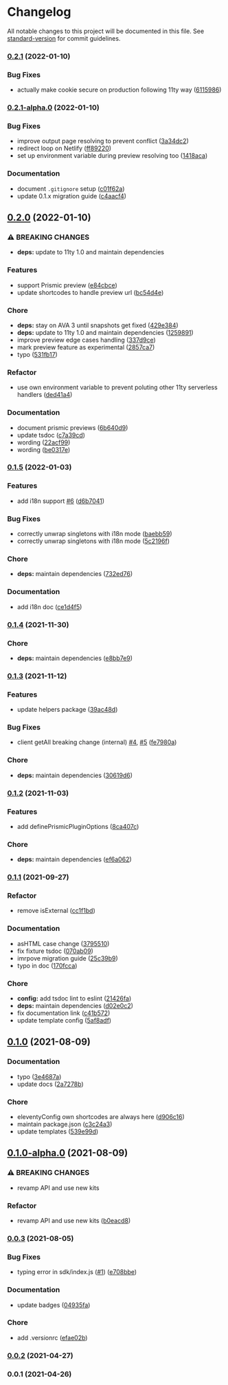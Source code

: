 # Changelog

All notable changes to this project will be documented in this file. See [standard-version](https://github.com/conventional-changelog/standard-version) for commit guidelines.

### [0.2.1](https://github.com/prismicio-community/eleventy-plugin-prismic/compare/v0.2.1-alpha.0...v0.2.1) (2022-01-10)


### Bug Fixes

* actually make cookie secure on production following 11ty way ([6115986](https://github.com/prismicio-community/eleventy-plugin-prismic/commit/6115986165262cd286b559882ca98788caf18555))

### [0.2.1-alpha.0](https://github.com/prismicio-community/eleventy-plugin-prismic/compare/v0.2.0...v0.2.1-alpha.0) (2022-01-10)


### Bug Fixes

* improve output page resolving to prevent conflict ([3a34dc2](https://github.com/prismicio-community/eleventy-plugin-prismic/commit/3a34dc29d7f827360f66f74e089d381e9b323128))
* redirect loop on Netlify ([ff89220](https://github.com/prismicio-community/eleventy-plugin-prismic/commit/ff892203cdf0e02f7e2fcc0464d0f8fbc9d368b7))
* set up environment variable during preview resolving too ([1418aca](https://github.com/prismicio-community/eleventy-plugin-prismic/commit/1418aca306c6c4d000e85218465f3df8ca28ff00))


### Documentation

* document `.gitignore` setup ([c01f62a](https://github.com/prismicio-community/eleventy-plugin-prismic/commit/c01f62a33d7070a5cd16e1787e58e827a341f59b))
* update 0.1.x migration guide ([c4aacf4](https://github.com/prismicio-community/eleventy-plugin-prismic/commit/c4aacf49c1dc1a555b1c312bba7339f321bd8cb1))

## [0.2.0](https://github.com/prismicio-community/eleventy-plugin-prismic/compare/v0.1.5...v0.2.0) (2022-01-10)


### ⚠ BREAKING CHANGES

* **deps:** update to 11ty 1.0 and maintain dependencies

### Features

* support Prismic preview ([e84cbce](https://github.com/prismicio-community/eleventy-plugin-prismic/commit/e84cbceee20a0eebd17f29268898790ed704bb29))
* update shortcodes to handle preview url ([bc54d4e](https://github.com/prismicio-community/eleventy-plugin-prismic/commit/bc54d4e1a4d2513bdea507d3ff17c68bc2904923))


### Chore

* **deps:** stay on AVA 3 until snapshots get fixed ([429e384](https://github.com/prismicio-community/eleventy-plugin-prismic/commit/429e384eb1dcbdd89d93c9304c9a31f9ea790844))
* **deps:** update to 11ty 1.0 and maintain dependencies ([1259891](https://github.com/prismicio-community/eleventy-plugin-prismic/commit/1259891ff7e254a5560eb307596f544c5fb1cb90))
* improve preview edge cases handling ([337d9ce](https://github.com/prismicio-community/eleventy-plugin-prismic/commit/337d9ce6748a7ae680a731daaff5e468b564023d))
* mark preview feature as experimental ([2857ca7](https://github.com/prismicio-community/eleventy-plugin-prismic/commit/2857ca775ad558be4a4e7a70e19bee577576e75f))
* typo ([531fb17](https://github.com/prismicio-community/eleventy-plugin-prismic/commit/531fb173c916b7e38a0a580c6d9e5b94eb95f240))


### Refactor

* use own environment variable to prevent poluting other 11ty serverless handlers ([ded41a4](https://github.com/prismicio-community/eleventy-plugin-prismic/commit/ded41a49b4a96231d0a5cb7fae47120a13dbf685))


### Documentation

* document prismic previews ([6b640d9](https://github.com/prismicio-community/eleventy-plugin-prismic/commit/6b640d9cc96ff60e99fbba79d5e36518e3be3432))
* update tsdoc ([c7a39cd](https://github.com/prismicio-community/eleventy-plugin-prismic/commit/c7a39cdf454b5c311f55a463d818b102ee0d2ba5))
* wording ([22acf99](https://github.com/prismicio-community/eleventy-plugin-prismic/commit/22acf99ed8b99e3edc4a0b11ffd11de39317d010))
* wording ([be0317e](https://github.com/prismicio-community/eleventy-plugin-prismic/commit/be0317e32d03cf0a8df354f688f24d4857f6eb2d))

### [0.1.5](https://github.com/prismicio-community/eleventy-plugin-prismic/compare/v0.1.4...v0.1.5) (2022-01-03)


### Features

* add i18n support [#6](https://github.com/prismicio-community/eleventy-plugin-prismic/issues/6) ([d6b7041](https://github.com/prismicio-community/eleventy-plugin-prismic/commit/d6b7041ced8fa6a932a2222e9c0ab703b0acb01e))


### Bug Fixes

* correctly unwrap singletons with i18n mode ([baebb59](https://github.com/prismicio-community/eleventy-plugin-prismic/commit/baebb59b5692de9525478af9e50f067b10c3bdf6))
* correctly unwrap singletons with i18n mode ([5c2196f](https://github.com/prismicio-community/eleventy-plugin-prismic/commit/5c2196f430bc5dd66cb8d4f502bd691cb0bd22ba))


### Chore

* **deps:** maintain dependencies ([732ed76](https://github.com/prismicio-community/eleventy-plugin-prismic/commit/732ed76c3d81ea3f85c866b4b191bc8501f6c463))


### Documentation

* add i18n doc ([ce1d4f5](https://github.com/prismicio-community/eleventy-plugin-prismic/commit/ce1d4f51f5bafb2900fb770c6ec7bf90cd9a2e27))

### [0.1.4](https://github.com/prismicio-community/eleventy-plugin-prismic/compare/v0.1.3...v0.1.4) (2021-11-30)


### Chore

* **deps:** maintain dependencies ([e8bb7e9](https://github.com/prismicio-community/eleventy-plugin-prismic/commit/e8bb7e9c9a13c6b3cbd406b4bc97074aebfb0712))

### [0.1.3](https://github.com/prismicio-community/eleventy-plugin-prismic/compare/v0.1.2...v0.1.3) (2021-11-12)


### Features

* update helpers package ([39ac48d](https://github.com/prismicio-community/eleventy-plugin-prismic/commit/39ac48d2306560b77589dfbe47f76d1028db1e20))


### Bug Fixes

* client getAll breaking change (internal) [#4](https://github.com/prismicio-community/eleventy-plugin-prismic/issues/4), [#5](https://github.com/prismicio-community/eleventy-plugin-prismic/issues/5) ([fe7980a](https://github.com/prismicio-community/eleventy-plugin-prismic/commit/fe7980a1575260189b4df306e2670451c8afba33))


### Chore

* **deps:** maintain dependencies ([30619d6](https://github.com/prismicio-community/eleventy-plugin-prismic/commit/30619d638c7f5cd6432502776ac0c3b388dbf1c3))

### [0.1.2](https://github.com/prismicio-community/eleventy-plugin-prismic/compare/v0.1.1...v0.1.2) (2021-11-03)


### Features

* add definePrismicPluginOptions ([8ca407c](https://github.com/prismicio-community/eleventy-plugin-prismic/commit/8ca407c9a4c2471ad247722f2dde07d9ed2cae80))


### Chore

* **deps:** maintain dependencies ([ef6a062](https://github.com/prismicio-community/eleventy-plugin-prismic/commit/ef6a062affb932790fb4cf47caf48001e1456df7))

### [0.1.1](https://github.com/prismicio-community/eleventy-plugin-prismic/compare/v0.1.0...v0.1.1) (2021-09-27)


### Refactor

* remove isExternal ([cc1f1bd](https://github.com/prismicio-community/eleventy-plugin-prismic/commit/cc1f1bdc3f75639e52904d3889d33a4c71e1a167))


### Documentation

* asHTML case change ([3795510](https://github.com/prismicio-community/eleventy-plugin-prismic/commit/3795510850903dfc1b18e9b31a8e135aa8619506))
* fix fixture tsdoc ([070ab09](https://github.com/prismicio-community/eleventy-plugin-prismic/commit/070ab091ae3777331cbb0d2494ff7dc1b1398e76))
* imrpove migration guide ([25c39b9](https://github.com/prismicio-community/eleventy-plugin-prismic/commit/25c39b9ec59fc283af73abbb3e7211d8e4c8ad32))
* typo in doc ([170fcca](https://github.com/prismicio-community/eleventy-plugin-prismic/commit/170fccaf5ddf15134350bd845cf233d9897a1f99))


### Chore

* **config:** add tsdoc lint to eslint ([21426fa](https://github.com/prismicio-community/eleventy-plugin-prismic/commit/21426fa4c0fbf7d6897047dffcd40cd4536deead))
* **deps:** maintain dependencies ([d02e0c2](https://github.com/prismicio-community/eleventy-plugin-prismic/commit/d02e0c208a73af36dd3e1cd509412ebf0b39dd35))
* fix documentation link ([c41b572](https://github.com/prismicio-community/eleventy-plugin-prismic/commit/c41b572d0ef25cf6f34e33ebafc4769e83e08fa7))
* update template config ([5af8adf](https://github.com/prismicio-community/eleventy-plugin-prismic/commit/5af8adf988cb01b19ee321a40d3ea7bc473a1188))

## [0.1.0](https://github.com/prismicio-community/eleventy-plugin-prismic/compare/v0.1.0-alpha.0...v0.1.0) (2021-08-09)


### Documentation

* typo ([3e4687a](https://github.com/prismicio-community/eleventy-plugin-prismic/commit/3e4687abf10ef9353690e15c38c3b29b5faddf88))
* update docs ([2a7278b](https://github.com/prismicio-community/eleventy-plugin-prismic/commit/2a7278bfc4cf556115565d778b27ce0a46658cfd))


### Chore

* eleventyConfig own shortcodes are always here ([d906c16](https://github.com/prismicio-community/eleventy-plugin-prismic/commit/d906c16a6a3527584e6a467a922b3d98e0bfcac1))
* maintain package.json ([c3c24a3](https://github.com/prismicio-community/eleventy-plugin-prismic/commit/c3c24a3a7e2d2f436dab20fabee07cd6f6f4a87e))
* update templates ([539e99d](https://github.com/prismicio-community/eleventy-plugin-prismic/commit/539e99dc80cbb8f49a6018e6086d9a90784293b7))

## [0.1.0-alpha.0](https://github.com/prismicio-community/eleventy-plugin-prismic/compare/v0.0.3...v0.1.0-alpha.0) (2021-08-09)


### ⚠ BREAKING CHANGES

* revamp API and use new kits

### Refactor

* revamp API and use new kits ([b0eacd8](https://github.com/prismicio-community/eleventy-plugin-prismic/commit/b0eacd89fed72434b39439497a5acebab246ac5c))

### [0.0.3](https://github.com/prismicio-community/eleventy-plugin-prismic/compare/v0.0.2...v0.0.3) (2021-08-05)


### Bug Fixes

* typing error in sdk/index.js ([#1](https://github.com/prismicio-community/eleventy-plugin-prismic/issues/1)) ([e708bbe](https://github.com/prismicio-community/eleventy-plugin-prismic/commit/e708bbe3b866bcec144443d92a8c38059c785dda))


### Documentation

* update badges ([04935fa](https://github.com/prismicio-community/eleventy-plugin-prismic/commit/04935fa2a83270b53da98bc96cc8b2876e41f114))


### Chore

* add .versionrc ([efae02b](https://github.com/prismicio-community/eleventy-plugin-prismic/commit/efae02b5595016d71c12fa18ea1fce1eb24aae38))

### [0.0.2](https://github.com/prismicio-community/eleventy-plugin-prismic/compare/v0.0.1...v0.0.2) (2021-04-27)

### 0.0.1 (2021-04-26)
